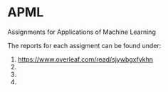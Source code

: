 # APML

Assignments for Applications of Machine Learning

The reports for each assigment can be found under:

1. https://www.overleaf.com/read/sjywbgxfykhn
2.
3.
4. 
